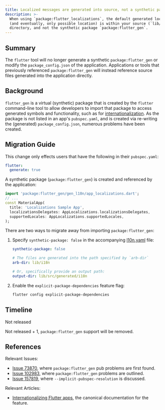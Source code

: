 ```yaml
---
title: Localized messages are generated into source, not a synthetic package.
description: >-
  When using `package:flutter_localizations`, the default generated location
  (and eventually, only possible location) is within your source (`lib/`)
  directory, and not the synthetic package `package:flutter_gen`.
---
```


## Summary

The `flutter` tool will no longer generate a synthetic `package:flutter_gen`
or modify the `package_config.json` of the application. Applications or tools
that previously referenced `package:flutter_gen` will instead reference source
files generated into the application directly.

## Background

`flutter_gen` is a virtual (synthetic) package that is created by the `flutter`
command-line tool to allow developers to import that package to access generated
symbols and functionality, such as for
[internationalization][Internationalizing Flutter apps]. As the package is not
listed in an app's `pubspec.yaml`, and is created via re-writing the (generated)
`package_config.json`, numerous problems have been created.

## Migration Guide

This change only effects users that have the following in their `pubspec.yaml`:

```yaml
flutter:
  generate: true
```

A synthetic package (`package:flutter_gen`) is created and referenced by the
application:

```dart
import 'package:flutter_gen/gen_l10n/app_localizations.dart';
// ...
const MaterialApp(
  title: 'Localizations Sample App',
  localizationsDelegates: AppLocalizations.localizationsDelegates,
  supportedLocales: AppLocalizations.supportedLocales,
);
```

There are two ways to migrate away from importing `package:flutter_gen`:

1. Specify `synthetic-package: false` in the accompanying [l10n.yaml][] file:

    ```yaml
    synthetic-package: false

    # The files are generated into the path specified by `arb-dir`
    arb-dir: lib/i18n

    # Or, specifically provide an output path:
    output-dir: lib/src/generated/i18n
    ```

2. Enable the `explicit-package-dependencies` feature flag:

    ```sh
    flutter config explicit-package-dependencies
    ```

## Timeline

Not released

Not released + 1, `package:flutter_gen` support will be removed.

## References

Relevant Issues:

- [Issue 73870][], where `package:flutter_gen` pub problems are first found.
- [Issue 102983][], where `package:flutter_gen` problems are outlined.
- [Issue 157819][], where `--implicit-pubspec-resolution` is discussed.

Relevant Articles:

- [Internationalizing Flutter apps][], the canonical documentation for the
  feature.

[l10n.yaml]: https://docs.flutter.dev/ui/accessibility-and-internationalization/internationalization#configuring-the-l10n-yaml-file
[Issue 73870]: https://github.com/flutter/flutter/issues/73870
[Issue 102983]: https://github.com/flutter/flutter/issues/102983
[Issue 157819]: https://github.com/flutter/flutter/issues/157819
[Internationalizing Flutter apps]: https://docs.flutter.dev/ui/accessibility-and-internationalization/internationalization#adding-your-own-localized-messages
